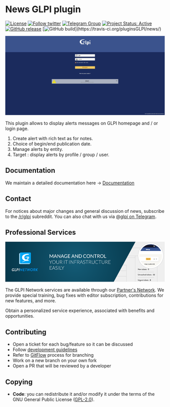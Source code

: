 # News GLPI plugin

[![License](https://img.shields.io/github/license/pluginsGLPI/news.svg?&label=License)](https://github.com/pluginsGLPI/news/blob/develop/LICENSE)
[![Follow twitter](https://img.shields.io/twitter/follow/Teclib.svg?style=social&label=Twitter&style=flat-square)](https://twitter.com/teclib)
[![Telegram Group](https://img.shields.io/badge/Telegram-Group-blue.svg)](https://t.me/glpien)
[![Project Status: Active](http://www.repostatus.org/badges/latest/active.svg)](http://www.repostatus.org/#active)
[![GitHub release](https://img.shields.io/github/release/pluginsGLPI/news.svg)](https://github.com/pluginsGLPI/news/releases)
[![GitHub build](https://travis-ci.org/pluginsGLPI/news.svg?)](https://travis-ci.org/pluginsGLPI/news/)

![Screenshot](./news.gif "Alert")


This plugin allows to display alerts messages on GLPI homepage and / or login page.

1. Create alert with rich text as for notes.
2. Choice of begin/end publication date.
3. Manage alerts by entity.
4. Target : display alerts by profile / group / user.


## Documentation

We maintain a detailed documentation here -> [Documentation](https://glpi-plugins.readthedocs.io/en/latest/news/index.html)

## Contact

For notices about major changes and general discussion of news, subscribe to the [/r/glpi](https://www.reddit.com/r/glpi/) subreddit.
You can also chat with us via [@glpi on Telegram](https://t.me/glpien).

## Professional Services

![GLPI Network](./glpi_network.png "GLPI network")

The GLPI Network services are available through our [Partner's Network](http://www.teclib-edition.com/en/partners/). We provide special training, bug fixes with editor subscription, contributions for new features, and more.

Obtain a personalized service experience, associated with benefits and opportunities.

## Contributing

* Open a ticket for each bug/feature so it can be discussed
* Follow [development guidelines](http://glpi-developer-documentation.readthedocs.io/en/latest/plugins/index.html)
* Refer to [GitFlow](http://git-flow.readthedocs.io/) process for branching
* Work on a new branch on your own fork
* Open a PR that will be reviewed by a developer

## Copying

* **Code**: you can redistribute it and/or modify
    it under the terms of the GNU General Public License ([GPL-2.0](https://www.gnu.org/licenses/gpl-2.0.en.html)).
